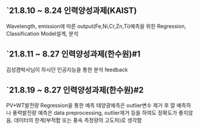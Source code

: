## `21.8.10 ~ 8.24 인력양성과제(KAIST) 
Wavelength, emission에 따른 output(Fe,Ni,Cr,Zn,Ti)예측을 위한 Regression, Classification Model설계, 분석 

## `21.8.11 ~ 8.27 인력양성과제(한수원)#1
김성겸박사님이 하시던 인공지능을 통한 분석 feedback

## `21.8.19 ~ 8.27 인력양성과제(한수원)#2
PV+WT발전량 Regression을 통한 예측 
태양광예측은 outlier변수 제거 후 잘 예측하나 풍력발전량 예측은 data preprocessing, outlier제거 등을 하여도 정확도가 좋지않음. 데이터의 한계(부적합 또는 풍속 측정량의 고도차)로 생각함
